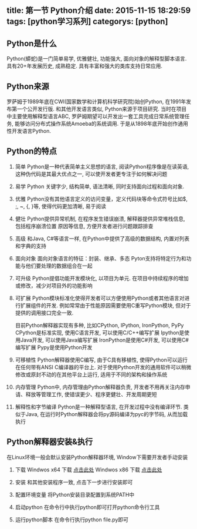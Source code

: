 title: 第一节 Python介绍
date: 2015-11-15 18:29:59
tags: [python学习系列]
categorys: [python]
---

## Python是什么 ##

Python(蟒蛇)是一门简单易学, 优雅健壮, 功能强大, 面向对象的解释型脚本语言. 具有20+年发展历史, 成熟稳定. 具有丰富和强大的类库支持日常应用.

## Python来源 ##

罗萨姆于1989年底在CWI(国家数学和计算机科学研究院)始创Python, 在1991年发布第一个公开发行版. 和其他开发语言类似, Python来源于项目研究.
当时在项目中主要使用解释型语言ABC, 罗萨姆期望可以开发出一套工具完成日常系统管理任务, 能够访问分布式操作系统Amoeba的系统调用. 于是从1898年底开始创作通用性开发语言Python.

## Python的特点 ##

1. 简单
Python是一种代表简单主义思想的语言, 阅读Python程序像是在读英语, 这种伪代码是其最大优点之一, 可以使开发者更专注于如何解决问题

2. 易学
Python 关键字少, 结构简单, 语法清晰, 同时支持面向过程和面向对象.

3. 优雅
Python没有其他语言定义的访问变量，定义代码块等命令式符号比如$, ;, ~, {, }等, 使得代码更加清晰, 易于阅读

4. 健壮
Python提供异常机制, 在程序发生错误崩溃, 解释器提供异常堆栈信息, 包括程序崩溃位置 原因等信息, 方便开发者进行问题跟踪排查

5. 高级
和Java, C#等语言一样, 在Python中提供了高级的数据结构, 内置对列表和字典的支持

4. 面向对象
面向对象语言的特征：封装、继承、多态
Pyton支持将特定行为和功能与他们要处理的数据组合在一起

5. 可升级
Python提倡功能开发模块化, 以项目为单元. 在项目中持续程序的增加或修改，减少对项目外的功能影响

6. 可扩展
Python模块标准化使得开发者可以方便使用Python或者其他语言对进行扩展组件的开发. 例如常常由于性能原因需要使用C重写Python模块, 但对于提供的调用接口完全一致.

    目前Python解释器实现有多种, 比如CPython, IPython, IronPython, PyPy
    CPython是标准实现, 使用C语言开发, 可以使用C/C++编写扩展
    Ipython是使用Java开发, 可以使用Java编写扩展
    IronPython是使用C#开发, 可以使用C#编写扩展
    Pypy是使用Python开发

7. 可移植性
Python解释器使用C编写, 由于C具有移植性, 使得Python可以运行在任何带有ANSI C编译器的平台上. 对于使用Python开发的通用软件可以稍微修改或原封不动的在其他平台上运行, 适用于不同的架构和操作系统

8. 内存管理
Python中, 内存管理由Python解释器负责, 开发者不用再关注内存申请、释放等管理工作, 使错误更少、程序更健壮、开发周期更短

9. 解释性和字节编译
Python是一种解释型语言, 在开发过程中没有编译环节. 类似于Java, 在运行时Python解释器会将py源码编译为pyc的字节码, 从而加载执行

## Python解释器安装&执行 ##

在Linux环境一般会默认安装Python解释器环境, Window下需要开发者手动安装
1. 下载
Windwos x64 下载 [点击此处](https://www.python.org/ftp/python/2.7.10/python-2.7.10.amd64.msi "Python X64")
Windwos x86 下载 [点击此处](https://www.python.org/ftp/python/2.7.10/python-2.7.10.msi "Python X86")

2. 安装
和其他安装程序一致, 点击下一步进行安装即可

3. 配置环境变量
将Python安装目录配置到系统PATH中

4. 启动python
在命令行中执行python即可打开python命令行工具

5. 运行python脚本
在命令行执行python file.py即可
